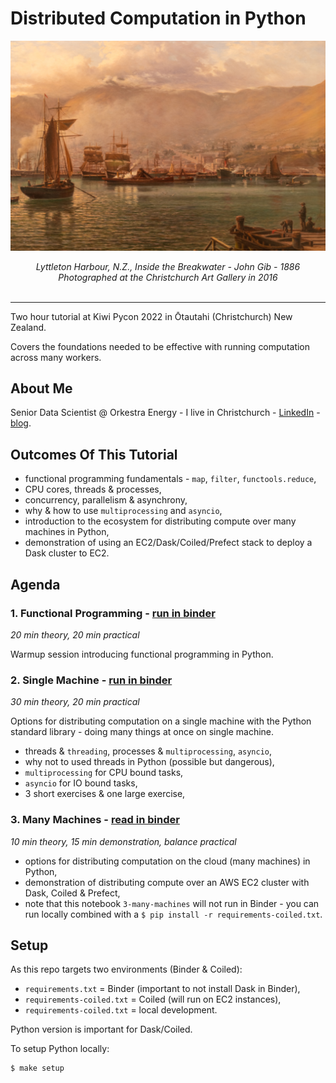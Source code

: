 # Distributed Computation in Python

![](./assets/lyttleton.jpg)

<div>
<center>
<i>Lyttleton Harbour, N.Z., Inside the Breakwater - John Gib - 1886</i>
<br />
<i>Photographed at the Christchurch Art Gallery in 2016</i>
</center>
<br />
</div>

---

Two hour tutorial at Kiwi Pycon 2022 in Ōtautahi (Christchurch) New Zealand.

Covers the foundations needed to be effective with running computation across many workers.


## About Me

Senior Data Scientist @ Orkestra Energy - I live in Christchurch - [LinkedIn](https://www.linkedin.com/in/adgefficiency/) - [blog](https://adgefficiency.com/).


## Outcomes Of This Tutorial

- functional programming fundamentals - `map`, `filter`, `functools.reduce`,
- CPU cores, threads & processes,
- concurrency, parallelism & asynchrony,
- why & how to use `multiprocessing` and `asyncio`,
- introduction to the ecosystem for distributing compute over many machines in Python,
- demonstration of using an EC2/Dask/Coiled/Prefect stack to deploy a Dask cluster to EC2.


## Agenda

### 1. Functional Programming - [run in binder](https://mybinder.org/v2/gh/ADGEfficiency/intro-to-distributed-computation-in-python/HEAD?labpath=notebooks%2F1-functional-programming.ipynb)

*20 min theory, 20 min practical*

Warmup session introducing functional programming in Python.


### 2. Single Machine - [run in binder](https://mybinder.org/v2/gh/ADGEfficiency/intro-to-distributed-computation-in-python/HEAD?labpath=notebooks%2F2-single-machine.ipynb)

*30 min theory, 20 min practical*

Options for distributing computation on a single machine with the Python standard library - doing many things at once on single machine.

- threads & `threading`, processes & `multiprocessing`, `asyncio`,
- why not to used threads in Python (possible but dangerous),
- `multiprocessing` for CPU bound tasks,
- `asyncio` for IO bound tasks,
- 3 short exercises & one large exercise,


### 3. Many Machines - [read in binder](https://mybinder.org/v2/gh/ADGEfficiency/intro-to-distributed-computation-in-python/HEAD?labpath=notebooks%2F3-many-machines.ipynb)

*10 min theory, 15 min demonstration, balance practical*

- options for distributing computation on the cloud (many machines) in Python, 
- demonstration of distributing compute over an AWS EC2 cluster with Dask, Coiled & Prefect,
- note that this notebook `3-many-machines` will not run in Binder - you can run locally combined with a `$ pip install -r requirements-coiled.txt`.


## Setup

As this repo targets two environments (Binder & Coiled):

- `requirements.txt` = Binder (important to not install Dask in Binder),
- `requirements-coiled.txt` = Coiled (will run on EC2 instances),
- `requirements-coiled.txt` = local development.

Python version is important for Dask/Coiled.

To setup Python locally:

```shell
$ make setup
```
